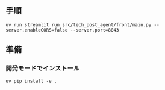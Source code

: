 ## 手順

```shell
uv run streamlit run src/tech_post_agent/front/main.py --server.enableCORS=false --server.port=8043
```

## 準備

### 開発モードでインストール

```shell
uv pip install -e .
```
